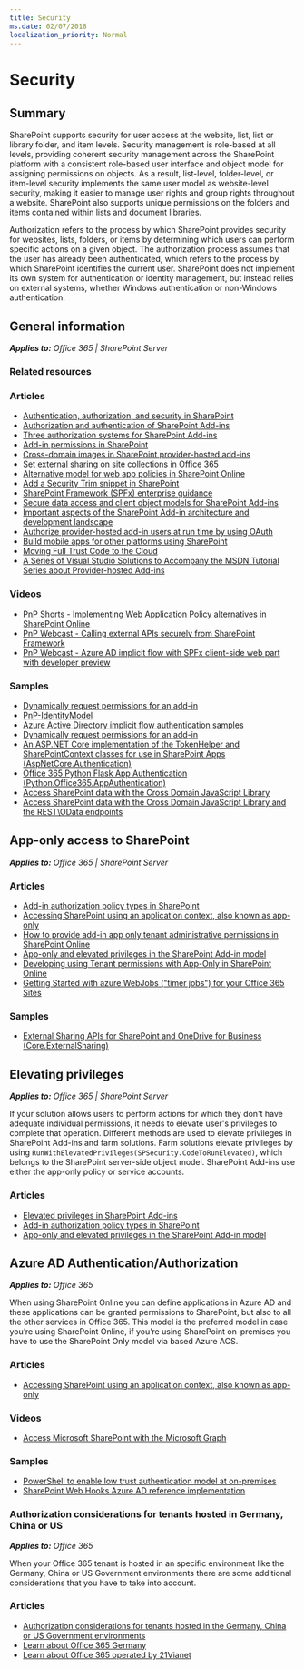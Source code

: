 ```yaml
---
title: Security
ms.date: 02/07/2018
localization_priority: Normal
---
```

# Security

## Summary

SharePoint supports security for user access at the website, list, list or library folder, and item levels. Security management is role-based at all levels, providing coherent security management across the SharePoint platform with a consistent role-based user interface and object model for assigning permissions on objects. As a result, list-level, folder-level, or item-level security implements the same user model as website-level security, making it easier to manage user rights and group rights throughout a website. SharePoint also supports unique permissions on the folders and items contained within lists and document libraries.

Authorization refers to the process by which SharePoint provides security for websites, lists, folders, or items by determining which users can perform specific actions on a given object. The authorization process assumes that the user has already been authenticated, which refers to the process by which SharePoint identifies the current user. SharePoint does not implement its own system for authentication or identity management, but instead relies on external systems, whether Windows authentication or non-Windows authentication.

## General information

_**Applies to:** Office 365 | SharePoint Server_

### Related resources

### Articles

- [Authentication, authorization, and security in SharePoint](https://docs.microsoft.com/sharepoint/dev/general-development/authentication-authorization-and-security-in-sharepoint)
- [Authorization and authentication of SharePoint Add-ins](https://docs.microsoft.com/sharepoint/dev/sp-add-ins/authorization-and-authentication-of-sharepoint-add-ins)
- [Three authorization systems for SharePoint Add-ins](https://docs.microsoft.com/sharepoint/dev/sp-add-ins/three-authorization-systems-for-sharepoint-add-ins)
- [Add-in permissions in SharePoint](https://docs.microsoft.com/sharepoint/dev/sp-add-ins/add-in-permissions-in-sharepoint)
- [Cross-domain images in SharePoint provider-hosted add-ins](https://docs.microsoft.com/sharepoint/dev/solution-guidance/cross-domain-images-in-sharepoint-provider-hosted-add-ins)
- [Set external sharing on site collections in Office 365](https://docs.microsoft.com/sharepoint/dev/solution-guidance/set-external-sharing-on-site-collections-in-office-365)
- [Alternative model for web app policies in SharePoint Online](https://docs.microsoft.com/sharepoint/dev/solution-guidance/security-webapppolicies)
- [Add a Security Trim snippet in SharePoint](https://docs.microsoft.com/sharepoint/dev/general-development/how-to-add-a-security-trim-snippet-in-sharepoint)
- [SharePoint Framework (SPFx) enterprise guidance](https://docs.microsoft.com/sharepoint/dev/spfx/enterprise-guidance)
- [Secure data access and client object models for SharePoint Add-ins](https://docs.microsoft.com/sharepoint/dev/sp-add-ins/secure-data-access-and-client-object-models-for-sharepoint-add-ins)
- [Important aspects of the SharePoint Add-in architecture and development landscape](https://docs.microsoft.com/sharepoint/dev/sp-add-ins/important-aspects-of-the-sharepoint-add-in-architecture-and-development-landscap)
- [Authorize provider-hosted add-in users at run time by using OAuth](https://docs.microsoft.com/sharepoint/dev/solution-guidance/authorize-provider-hosted-add-in-users-at-run-time-by-using-oauth)
- [Build mobile apps for other platforms using SharePoint](https://docs.microsoft.com/sharepoint/dev/general-development/build-mobile-apps-for-other-platforms-using-sharepoint)
- [Moving Full Trust Code to the Cloud](https://github.com/OfficeDev/TrainingContent/blob/master/SharePoint/AddIns/04%20Moving%20Full%20Trust%20Code%20to%20the%20cloud%20using%20repeatable%20patterns%20and%20best%20practices/Lab.md)
- [A Series of Visual Studio Solutions to Accompany the MSDN Tutorial Series about Provider-hosted Add-ins](https://github.com/OfficeDev/SharePoint_Provider-hosted_Add-ins_Tutorials)

### Videos

- [PnP Shorts - Implementing Web Application Policy alternatives in SharePoint Online](https://www.youtube.com/watch?v=zcmngkgQdTU&feature=youtu.be)
- [PnP Webcast - Calling external APIs securely from SharePoint Framework](https://www.youtube.com/watch?v=SDjKRfHA1nw)
- [PnP Webcast - Azure AD implicit flow with SPFx client-side web part with developer preview](https://www.youtube.com/watch?v=KRgHjF84xZc)

### Samples

- [Dynamically request permissions for an add-in](https://github.com/SharePoint/PnP/tree/dev/Samples/Core.DynamicPermissions)
- [PnP-IdentityModel](https://github.com/SharePoint/PnP-IdentityModel)
- [Azure Active Directory implicit flow authentication samples](https://dev.office.com/patterns-and-practices-detail/11243)
- [Dynamically request permissions for an add-in](https://dev.office.com/patterns-and-practices-detail/1867)
- [An ASP.NET Core implementation of the TokenHelper and SharePointContext classes for use in SharePoint Apps (AspNetCore.Authentication)](https://dev.office.com/patterns-and-practices-detail/10979)
- [Office 365 Python Flask App Authentication (Python.Office365.AppAuthentication)](https://dev.office.com/patterns-and-practices-detail/7269)
- [Access SharePoint data with the Cross Domain JavaScript Library](https://dev.office.com/code-samples-detail/5814)
- [Access SharePoint data with the Cross Domain JavaScript Library and the REST\OData endpoints](https://dev.office.com/code-samples-detail/5815)

## App-only access to SharePoint

_**Applies to:** Office 365 | SharePoint Server_

### Articles

- [Add-in authorization policy types in SharePoint](https://docs.microsoft.com/sharepoint/dev/sp-add-ins/add-in-authorization-policy-types-in-sharepoint)
- [Accessing SharePoint using an application context, also known as app-only](https://docs.microsoft.com/sharepoint/dev/solution-guidance/security-apponly)
- [How to provide add-in app only tenant administrative permissions in SharePoint Online](https://docs.microsoft.com/sharepoint/dev/solution-guidance/how-to-provide-add-in-app-only-tenant-administrative-permissions-in-sharepoint-online)
- [App-only and elevated privileges in the SharePoint Add-in model](https://docs.microsoft.com/sharepoint/dev/solution-guidance/app-only-elevated-privileges-sharepoint-add-in)
- [Developing using Tenant permissions with App-Only in SharePoint Online](https://docs.microsoft.com/sharepoint/dev/solution-guidance/development-experience-tenant-apponly-permissions-in-sharepoint-online)
- [Getting Started with azure WebJobs ("timer jobs") for your Office 365 Sites](https://docs.microsoft.com/sharepoint/dev/solution-guidance/getting-started-with-building-azure-webjobs-for-your-office365-sites)

### Samples

- [External Sharing APIs for SharePoint and OneDrive for Business (Core.ExternalSharing)](https://github.com/SharePoint/PnP/tree/master/Samples/Core.ExternalSharing)

## Elevating privileges

_**Applies to:** Office 365 | SharePoint Server_

If your solution allows users to perform actions for which they don't have adequate individual permissions, it needs to elevate user's privileges to complete that operation. Different methods are used to elevate privileges in SharePoint Add-ins and farm solutions. Farm solutions elevate privileges by using `RunWithElevatedPrivileges(SPSecurity.CodeToRunElevated)`, which belongs to the SharePoint server-side object model. SharePoint Add-ins use either the app-only policy or service accounts.

### Articles

- [Elevated privileges in SharePoint Add-ins](https://docs.microsoft.com/sharepoint/dev/solution-guidance/elevated-privileges-in-sharepoint-add-ins)
- [Add-in authorization policy types in SharePoint](https://docs.microsoft.com/sharepoint/dev/sp-add-ins/add-in-authorization-policy-types-in-sharepoint#Scenario)
- [App-only and elevated privileges in the SharePoint Add-in model](https://docs.microsoft.com/sharepoint/dev/solution-guidance/app-only-elevated-privileges-sharepoint-add-in)

## Azure AD Authentication/Authorization

_**Applies to:** Office 365_

When using SharePoint Online you can define applications in Azure AD and these applications can be granted permissions to SharePoint, but also to all the other services in Office 365. This model is the preferred model in case you’re using SharePoint Online, if you’re using SharePoint on-premises you have to use the SharePoint Only model via based Azure ACS.

### Articles

- [Accessing SharePoint using an application context, also known as app-only](https://docs.microsoft.com/sharepoint/dev/solution-guidance/security-apponly)

### Videos

- [Access Microsoft SharePoint with the Microsoft Graph](https://www.youtube.com/watch?v=bBILnF5Tf_k)

### Samples

- [PowerShell to enable low trust authentication model at on-premises](https://github.com/SharePoint/PnP-Tools/tree/master/Scripts/SharePoint.LowTrustACS.Configuration)
- [SharePoint Web Hooks Azure AD reference implementation](https://github.com/SharePoint/sp-dev-samples/tree/master/Samples/WebHooks.List.AzureAD)

### Authorization considerations for tenants hosted in Germany, China or US

_**Applies to:** Office 365_

When your Office 365 tenant is hosted in an specific environment like the Germany, China or US Government environments there are some additional considerations that you have to take into account.

### Articles

- [Authorization considerations for tenants hosted in the Germany, China or US Government environments](https://docs.microsoft.com/sharepoint/dev/solution-guidance/extending-sharepoint-online-for-germany-china-usgovernment-environments)
- [Learn about Office 365 Germany](https://support.office.com/article/Learn-about-Office-365-Germany-8a5a4bbc-667a-4cac-8769-d8ac9015db4c)
- [Learn about Office 365 operated by 21Vianet](https://support.office.com/article/Learn-about-Office-365-operated-by-21Vianet-A8AB5061-3346-4DA0-BB7C-5260822B53AE)
